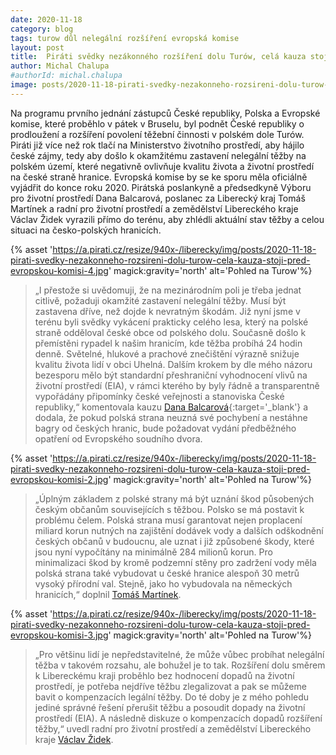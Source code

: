 ```yaml
---
date: 2020-11-18
category: blog
tags: turow důl nelegální rozšíření evropská komise
layout: post
title:  Piráti svědky nezákonného rozšíření dolu Turów, celá kauza stojí před Evropskou komisí
author: Michal Chalupa
#authorId: michal.chalupa
image: posts/2020-11-18-pirati-svedky-nezakonneho-rozsireni-dolu-turow-cela-kauza-stoji-pred-evropskou-komisi.jpg
---
```

Na programu prvního jednání zástupců České republiky, Polska a Evropské komise, které proběhlo v pátek v Bruselu, byl podnět České republiky o prodloužení a rozšíření povolení těžební činnosti v polském dole Turów. Piráti již více než rok tlačí na Ministerstvo životního prostředí, aby hájilo české zájmy, tedy aby došlo k okamžitému zastavení nelegální těžby na polském území, které negativně ovlivňuje kvalitu života a životní prostředí na české straně hranice. Evropská komise by se ke sporu měla oficiálně vyjádřit do konce roku 2020. Pirátská poslankyně a předsedkyně Výboru pro životní prostředí Dana Balcarová, poslanec za Liberecký kraj Tomáš Martínek a radní pro životní prostředí a zemědělství Libereckého kraje Václav Židek vyrazili přímo do terénu, aby zhlédli aktuální stav těžby a celou situaci na česko-polských hranicích. 

{% asset 'https://a.pirati.cz/resize/940x-/liberecky/img/posts/2020-11-18-pirati-svedky-nezakonneho-rozsireni-dolu-turow-cela-kauza-stoji-pred-evropskou-komisi-4.jpg' magick:gravity='north' alt='Pohled na Turow'%}

>„I přestože si uvědomuji, že na mezinárodním poli je třeba jednat citlivě, požaduji okamžité zastavení nelegální těžby. Musí být zastavena dříve, než dojde k nevratným škodám. Již nyní jsme v terénu byli svědky vykácení prakticky celého lesa, který na polské straně odděloval české obce od polského dolu. Současně došlo k přemístěni rypadel k našim hranicím, kde těžba probíhá 24 hodin denně. Světelné, hlukové a prachové znečištění výrazně snižuje kvalitu života lidí v obci Uhelná. Dalším krokem by dle mého názoru bezesporu mělo být standardní přeshraniční vyhodnocení vlivů na životní prostředí (EIA), v rámci kterého by byly řádně a transparentně vypořádány připomínky české veřejnosti a stanoviska České republiky,“ komentovala kauzu [Dana Balcarová](https://www.pirati.cz/lide/dana-balcarova/){:target='_blank'} a dodala, že pokud polská strana neuzná své pochybení a nestáhne bagry od českých hranic, bude požadovat vydání předběžného opatření od Evropského soudního dvora.

{% asset 'https://a.pirati.cz/resize/940x-/liberecky/img/posts/2020-11-18-pirati-svedky-nezakonneho-rozsireni-dolu-turow-cela-kauza-stoji-pred-evropskou-komisi-2.jpg' magick:gravity='north' alt='Pohled na Turow'%}

>„Úplným základem z polské strany má být uznání škod působených českým občanům souvisejících s těžbou. Polsko se má postavit k problému čelem. Polská strana musí garantovat nejen proplacení miliard korun nutných na zajištění dodávek vody a dalších odškodnění českých občanů v budoucnu, ale uznat i již způsobené škody, které jsou nyní vypočítány na minimálně 284 milionů korun. Pro minimalizaci škod by kromě podzemní stěny pro zadržení vody měla polská strana také vybudovat u české hranice alespoň 30 metrů vysoký přírodní val. Stejně, jako ho vybudovala na německých hranicích,“ doplnil [Tomáš Martínek](/lide/tomas-martinek).

{% asset 'https://a.pirati.cz/resize/940x-/liberecky/img/posts/2020-11-18-pirati-svedky-nezakonneho-rozsireni-dolu-turow-cela-kauza-stoji-pred-evropskou-komisi-3.jpg' magick:gravity='north' alt='Pohled na Turow'%}

>„Pro většinu lidí je nepředstavitelné, že může vůbec probíhat nelegální těžba v takovém rozsahu, ale bohužel je to tak. Rozšíření dolu směrem k Libereckému kraji proběhlo bez hodnocení dopadů na životní prostředí, je potřeba nejdříve těžbu zlegalizovat a pak se můžeme bavit o kompenzacích legální těžby. Do té doby je z mého pohledu jediné správné řešení přerušit těžbu a posoudit dopady na životní prostředí (EIA). A následně diskuze o kompenzacích dopadů rozšíření těžby,“ uvedl radní pro životní prostředí a zemědělství Libereckého kraje [Václav Židek](/lide/vaclav-zidek).





